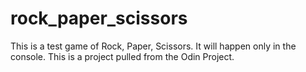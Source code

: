 # rock_paper_scissors
This is a test game of Rock, Paper, Scissors. It will happen only in the console. This is a project pulled from the Odin Project. 
